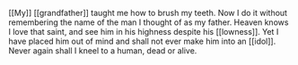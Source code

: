 [[My]] [[grandfather]] taught me how to brush my teeth. Now I do it without remembering the name of the man I thought of as my father. Heaven knows I love that saint, and see him in his highness despite his [[lowness]]. Yet I have placed him out of mind and shall not ever make him into an [[idol]]. Never again shall I kneel to a human, dead or alive.  